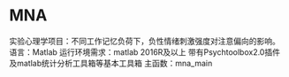 # MNA
实验心理学项目：不同工作记忆负荷下，负性情绪刺激强度对注意偏向的影响。 语言：Matlab
运行环境需求：matlab 2016R及以上 带有Psychtoolbox2.0插件及matlab统计分析工具箱等基本工具箱
主函数：mna_main
